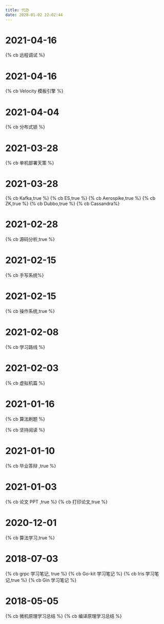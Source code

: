 ```yaml
---
title: 代办
date: 2020-01-02 22:02:44
---
```


[comment]: <> ({% cb 普通示例 %})
[comment]: <> ({% cb 默认选中, true %})

<div class="markdown-body">

# 2021-04-16

{% cb 远程调试 %}

# 2021-04-16

{% cb Velocity 模板引擎 %}

# 2021-04-04

{% cb 分布式锁 %}

# 2021-03-28

{% cb 单机部署天策 %}

# 2021-03-28

{% cb Kafka,true %}
{% cb ES,true %}
{% cb Aerospike,true %}
{% cb ZK,true %}
{% cb Dubbo,true %}
{% cb Cassandra%}


# 2021-02-28

{% cb 源码分析,true %}

# 2021-02-15

{% cb 手写系统%}

# 2021-02-15

{% cb 操作系统,true %}  

# 2021-02-08

{% cb 学习路线 %}

# 2021-02-03

{% cb 虚拟机篇 %}

# 2021-01-16

{% cb 算法刷题 %}

{% cb 坚持阅读 %}

# 2021-01-10

{% cb 毕业答辩 ,true %}

# 2021-01-03

{% cb 论文 PPT ,true %}
{% cb 打印论文,true %}

# 2020-12-01

{% cb 算法学习,true %}

# 2018-07-03

{% cb grpc 学习笔记, true %}
{% cb Go-kit 学习笔记 %}
{% cb Iris 学习笔记,true  %}
{% cb Gin 学习笔记 %}

# 2018-05-05

{% cb 微机原理学习总结 %}
{% cb 编译原理学习总结 %}

</div>
